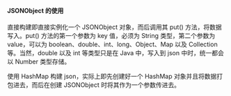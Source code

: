 #### JSONObject 的使用

直接构建即直接实例化一个 JSONObject 对象，而后调用其 put() 方法，将数据写入。put() 方法的第一个参数为 key  值，必须为 String 类型，第二个参数为 value，可以为 boolean、double、int、long、Object、Map 以及  Collection 等。当然，double 以及 int 等类型只是在 Java 中，写入到 json 中时，统一都会以 Number  类型存储。

使用 HashMap 构建 json，实际上即先创建好一个 HashMap 对象并且将数据打包进去，而后在创建 JSONObject 时将其作为一个参数传进去。